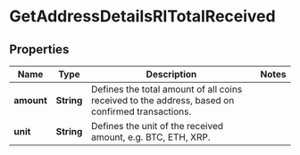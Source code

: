 

# GetAddressDetailsRITotalReceived


## Properties

Name | Type | Description | Notes
------------ | ------------- | ------------- | -------------
**amount** | **String** | Defines the total amount of all coins received to the address, based on confirmed transactions. | 
**unit** | **String** | Defines the unit of the received amount, e.g. BTC, ETH, XRP. | 



